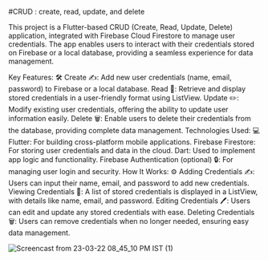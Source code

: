 #CRUD :  create, read, update, and delete

This project is a Flutter-based CRUD (Create, Read, Update, Delete) application, integrated with Firebase Cloud Firestore to manage user credentials. The app enables users to interact with their credentials stored on Firebase or a local database, providing a seamless experience for data management.

Key Features: 🛠️
Create ✍️: Add new user credentials (name, email, password) to Firebase or a local database.
Read 👀: Retrieve and display stored credentials in a user-friendly format using ListView.
Update ✏️: Modify existing user credentials, offering the ability to update user information easily.
Delete 🗑️: Enable users to delete their credentials from the database, providing complete data management.
Technologies Used: 💻
Flutter: For building cross-platform mobile applications.
Firebase Firestore: For storing user credentials and data in the cloud.
Dart: Used to implement app logic and functionality.
Firebase Authentication (optional) 🔒: For managing user login and security.
How It Works: ⚙️
Adding Credentials ✍️: Users can input their name, email, and password to add new credentials.
Viewing Credentials 📜: A list of stored credentials is displayed in a ListView, with details like name, email, and password.
Editing Credentials 🖊️: Users can edit and update any stored credentials with ease.
Deleting Credentials 🗑️: Users can remove credentials when no longer needed, ensuring easy data management.

![Screencast from 23-03-22 08_45_10 PM IST (1)](https://user-images.githubusercontent.com/87010265/159734807-7631426d-596b-40f9-8ed9-b483c15eea78.gif)
